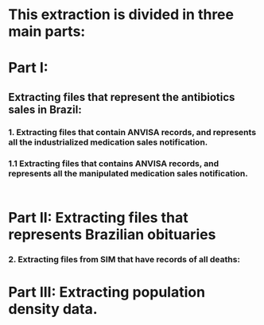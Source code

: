# This extraction is divided in three main parts:


# Part I:   
## Extracting files that represent the antibiotics sales in Brazil:

### 1. Extracting files that contain ANVISA records, and represents all the industrialized medication sales notification. 
### 1.1 Extracting files that contains ANVISA records, and represents all the manipulated medication sales notification. 
### 

~~~~ python


~~~~
# Part II: Extracting files that represents Brazilian obituaries 
### 2. Extracting files from SIM that have records of all deaths: 



# Part III: Extracting population density data.
